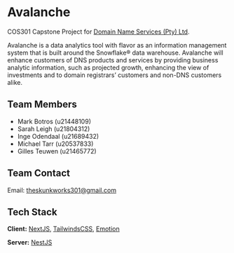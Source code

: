 # Avalanche
COS301 Capstone Project for [Domain Name Services (Pty) Ltd](https://dns.business/).

Avalanche is a data analytics tool with flavor as an information management system that is built around the Snowflake® data warehouse. Avalanche will enhance customers of DNS products and services by providing business analytic information, such as projected growth, enhancing the view of investments and to domain registrars’ customers and non-DNS customers alike.

## Team Members
- Mark Botros (u21448109)
- Sarah Leigh (u21804312)
- Inge Odendaal (u21689432)
- Michael Tarr (u20537833)
- Gilles Teuwen (u21465772)

## Team Contact
Email: [theskunkworks301@gmail.com](mailto:theskunkworks301@gmail.com)
## Tech Stack

**Client:** [NextJS](https://nextjs.org/), [TailwindsCSS](https://tailwindcss.com/), [Emotion](https://emotion.sh/docs/introduction)

**Server:** [NestJS](https://nestjs.com/)
